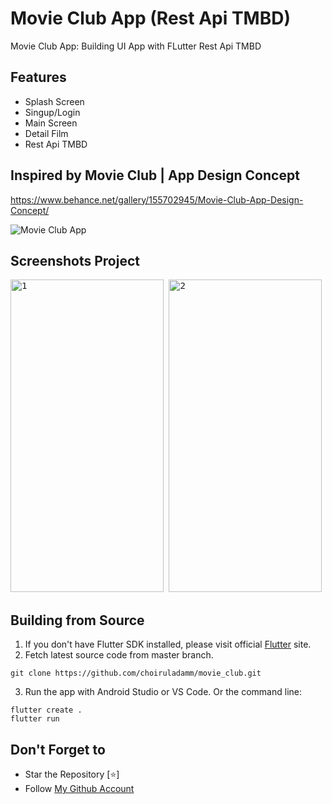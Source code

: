 # Movie Club App (Rest Api TMBD)

Movie Club App: Building UI App with FLutter Rest Api TMBD

## Features
- Splash Screen
- Singup/Login
- Main Screen
- Detail Film
- Rest Api TMBD

## Inspired by Movie Club | App Design Concept
https://www.behance.net/gallery/155702945/Movie-Club-App-Design-Concept/

![Movie Club App](https://user-images.githubusercontent.com/109071310/206747376-264c65a3-876e-4b33-96e3-5726f2f0f57d.png)

## Screenshots Project
<pre>
<img src="https://user-images.githubusercontent.com/109071310/206747040-15572e30-76e8-4ea1-b846-6bb89ad19615.png" alt="1" width="245" height="500" /> <img src="https://user-images.githubusercontent.com/109071310/206747037-37f77616-1e3e-48e7-b3b8-e6d8d6f62a7f.png" alt="2" width="245" height="500" /> <img src="https://user-images.githubusercontent.com/109071310/206747031-eb91e5ce-6efc-4798-a6c4-0919f5aa4a2c.png" alt="3" width="245" height="500" /> <img src="https://user-images.githubusercontent.com/109071310/206747020-3c95df19-0904-4b92-852e-7ed7380be110.png" alt="4" width="245" height="500" /> <img src="https://user-images.githubusercontent.com/109071310/206746922-52858e1b-2d5c-445c-aafe-f2d9ae42adb1.png" alt="5" width="245" height="500" /> <img src="https://user-images.githubusercontent.com/109071310/206746911-1949f142-4381-4d46-802c-9277b5510621.png" alt="6" width="245" height="500" /> 
</pre>

## Building from Source

1. If you don't have Flutter SDK installed, please visit official [Flutter](https://flutter.dev/) site.
2. Fetch latest source code from master branch.

```
git clone https://github.com/choiruladamm/movie_club.git
```

3. Run the app with Android Studio or VS Code. Or the command line:

```
flutter create .
flutter run
```

## Don't Forget to

- Star the Repository [⭐]
- Follow [My Github Account](https://github.com/choiruladamm/)
